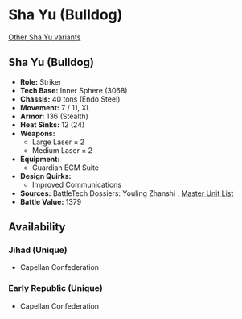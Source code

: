 # Sha Yu (Bulldog) 

[Other Sha Yu variants](../sha_yu.md) 

## Sha Yu (Bulldog) 

- **Role:** Striker 
- **Tech Base:** Inner Sphere (3068) 
- **Chassis:** 40 tons (Endo Steel) 
- **Movement:** 7 / 11, XL 
- **Armor:** 136 (Stealth) 
- **Heat Sinks:** 12 (24) 
- **Weapons:** 
  - Large Laser × 2 
  - Medium Laser × 2 
- **Equipment:** 
  - Guardian ECM Suite 
- **Design Quirks:** 
  - Improved Communications 
- **Sources:** BattleTech Dossiers: Youling Zhanshi , [Master Unit List](http://masterunitlist.info/Unit/Details/6980) 
- **Battle Value:** 1379 

## Availability 

### Jihad (Unique) 

- Capellan Confederation 

### Early Republic (Unique) 

- Capellan Confederation 


